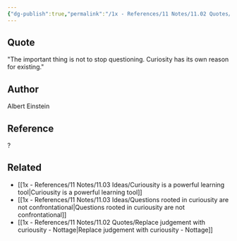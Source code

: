 ```yaml
---
{"dg-publish":true,"permalink":"/1x - References/11 Notes/11.02 Quotes/The important thing is not to stop questioning. Curiosity has its own reason for existing - Albert Einstein/","title":"The important thing is not to stop questioning. Curiosity has its own reason for existing - Albert Einstein","noteIcon":"","created":"2023-09-25T21:18:28.000+03:00","updated":"2024-02-14T20:18:37.810+03:00"}
---
```



## Quote
"The important thing is not to stop questioning. Curiosity has its own reason for existing."


## Author
Albert Einstein

## Reference
?

## Related
- [[1x - References/11 Notes/11.03 Ideas/Curiousity is a powerful learning tool\|Curiousity is a powerful learning tool]]
- [[1x - References/11 Notes/11.03 Ideas/Questions rooted in curiousity are not confrontational\|Questions rooted in curiousity are not confrontational]]
- [[1x - References/11 Notes/11.02 Quotes/Replace judgement with curiousity - Nottage\|Replace judgement with curiousity - Nottage]]

